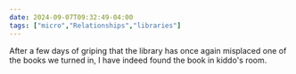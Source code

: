 ```yaml
---
date: 2024-09-07T09:32:49-04:00
tags: ["micro","Relationships","libraries"]
---
```

After a few days of griping that the library has once again misplaced one of the books we turned in, I have indeed found the book in kiddo's room.